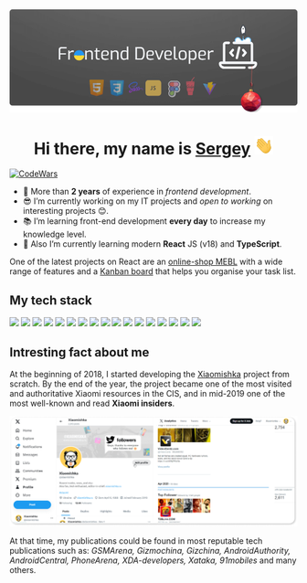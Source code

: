<img src="https://github.com/getFrontend/getFrontend/raw/main/img/gitHub-header_2_ny2024.png" />

<h1 align="center">Hi there, my name is <a href="https://codepen.io/sergey_up" target="_blank">Sergey</a> <img src="https://github.com/getFrontend/getFrontend/raw/main/img/Hi.gif" height="32"/></h1>

[![CodeWars](https://www.codewars.com/users/Sergey_SSV/badges/micro)](https://www.codewars.com/users/Sergey_SSV)

- 🔭 More than **2 years** of experience in *frontend development*.
- 😎 I’m currently working on my IT projects and *open to working* on interesting projects 😊.
- 📚 I’m learning front-end development **every day** to increase my knowledge level.
- 🌱 Also I’m currently learning modern **React** JS (v18) and **TypeScript**.

One of the latest projects on React are an [online-shop MEBL](https://mebl-shop.vercel.app/) with a wide range of features and a [Kanban board](https://u-kanbanboard.vercel.app/ "Kanban board") that helps you organise your task list.

## My tech stack
<img src="https://img.shields.io/badge/HTML5-E34F26?style=for-the-badge&logo=html5&logoColor=white" /> <img src="https://img.shields.io/badge/CSS3-1572B6?style=for-the-badge&logo=css3&logoColor=white" /> <img src="https://img.shields.io/badge/SCSS-CC6699?style=for-the-badge&logo=sass&logoColor=white" /> <img src="https://img.shields.io/badge/BEM-000000?style=for-the-badge&logo=bem&logoColor=white" /> <img src="https://img.shields.io/badge/JavaScript-grey?style=for-the-badge&logo=javascript&logoColor=white" /> <img src="https://img.shields.io/badge/TypeScript-3178C6?style=for-the-badge&logo=typescript&logoColor=white" /> <img src="https://img.shields.io/badge/React-61DAFB?style=for-the-badge&logo=react&logoColor=black" /> <img src="https://img.shields.io/badge/Next-000000?style=for-the-badge&logo=nextdotjs&logoColor=white" /> 
<img src="https://img.shields.io/badge/GULP-CF4647?style=for-the-badge&logo=gulp&logoColor=white" /> <img src="https://img.shields.io/badge/Vite-fcad03?style=for-the-badge&logo=vite&logoColor=black" /> <img src="https://img.shields.io/badge/NPM-CB3837?style=for-the-badge&logo=npm&logoColor=white" /> <img src="https://img.shields.io/badge/Figma-3A76F0?style=for-the-badge&logo=figma&logoColor=white" /> <img src="https://img.shields.io/badge/WordPress-21759B?style=for-the-badge&logo=wordpress&logoColor=white" /> <img src="https://img.shields.io/badge/Chakra_UI-319795?style=for-the-badge&logo=chakraui&logoColor=white" /> <img src="https://img.shields.io/badge/Tailwind-06B6D4?style=for-the-badge&logo=tailwindcss&logoColor=white" /> <img src="https://img.shields.io/badge/Vercel-000000?style=for-the-badge&logo=vercel&logoColor=white" /> <img src="https://img.shields.io/badge/MongoDB-47A248?style=for-the-badge&logo=mongodb&logoColor=white" />

## Intresting fact about me

At the beginning of 2018, I started developing the [Xiaomishka](https://twitter.com/xiaomishka "Xiaomishka") project from scratch. By the end of the year, the project became one of the most visited and authoritative Xiaomi resources in the CIS, and in mid-2019 one of the most well-known and read **Xiaomi insiders**. 

<img src="https://github.com/getFrontend/getFrontend/raw/main/img/Xiaomishka-info.png" />

At that time, my publications could be found in most reputable tech publications such as: *GSMArena, Gizmochina, Gizchina, AndroidAuthority, AndroidCentral, PhoneArena, XDA-developers, Xataka, 91mobiles* and many others.

<!--
**getFrontend/getFrontend** is a ✨ _special_ ✨ repository because its `README.md` (this file) appears on your GitHub profile.

Here are some ideas to get you started:

- 🔭 I’m currently working on ...
- 🌱 I’m currently learning ...
- 👯 I’m looking to collaborate on ...
- 🤔 I’m looking for help with ...
- 💬 Ask me about ...
- 📫 How to reach me: ...
- 😄 Pronouns: ...
- ⚡ Fun fact: ...
-->
